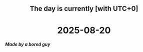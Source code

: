 <h2 align=center>The day is currently [with UTC+0]</h2>
<h1 align=center><!--TIME BEGIN-->2025-08-20<!--TIME END--></h1>
<h5>Made by a bored guy</h5>
